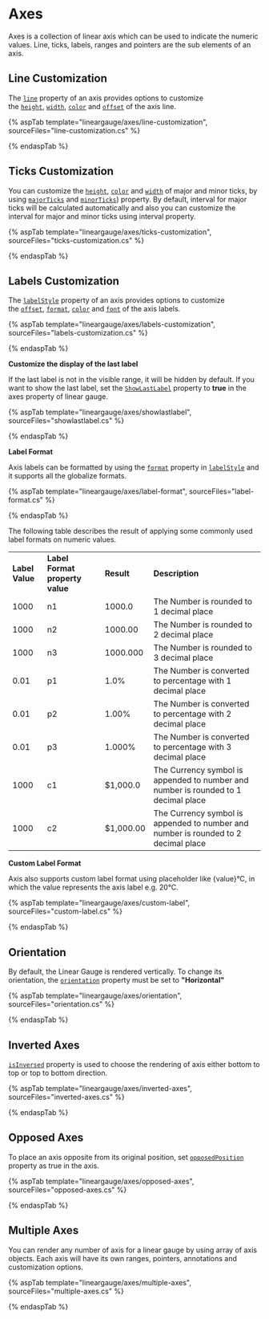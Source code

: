 # Axes

Axes is a collection of linear axis which can be used to indicate the numeric values. Line, ticks, labels, ranges and pointers are the sub elements of an axis.

## Line Customization

The [`line`](https://help.syncfusion.com/cr/aspnetcore-js2/Syncfusion.EJ2.LinearGauge.LinearGaugeLine.html) property of an axis provides options to customize the [`height`](https://help.syncfusion.com/cr/aspnetcore-js2/Syncfusion.EJ2.LinearGauge.LinearGaugeLine.html#Syncfusion_EJ2_LinearGauge_LinearGaugeLine_Height), [`width`](https://help.syncfusion.com/cr/aspnetcore-js2/Syncfusion.EJ2.LinearGauge.LinearGaugeLine.html#Syncfusion_EJ2_LinearGauge_LinearGaugeLine_Width), [`color`](https://help.syncfusion.com/cr/aspnetcore-js2/Syncfusion.EJ2.LinearGauge.LinearGaugeLine.html#Syncfusion_EJ2_LinearGauge_LinearGaugeLine_Color) and [`offset`](https://help.syncfusion.com/cr/aspnetcore-js2/Syncfusion.EJ2.LinearGauge.LinearGaugeLine.html#Syncfusion_EJ2_LinearGauge_LinearGaugeLine_Offset) of the axis line.

{% aspTab template="lineargauge/axes/line-customization", sourceFiles="line-customization.cs" %}

{% endaspTab %}

## Ticks Customization

You can customize the [`height`](https://help.syncfusion.com/cr/aspnetcore-js2/Syncfusion.EJ2.LinearGauge.LinearGaugeTick.html#Syncfusion_EJ2_LinearGauge_LinearGaugeTick_Height), [`color`](https://help.syncfusion.com/cr/aspnetcore-js2/Syncfusion.EJ2.LinearGauge.LinearGaugeTick.html#Syncfusion_EJ2_LinearGauge_LinearGaugeTick_Color) and [`width`](https://help.syncfusion.com/cr/aspnetcore-js2/Syncfusion.EJ2.LinearGauge.LinearGaugeTick.html#Syncfusion_EJ2_LinearGauge_LinearGaugeTick_Width) of major and minor ticks, by using [`majorTicks`](https://help.syncfusion.com/cr/aspnetcore-js2/Syncfusion.EJ2.LinearGauge.LinearGaugeTick.html) and [`minorTicks`](https://help.syncfusion.com/cr/aspnetcore-js2/Syncfusion.EJ2.LinearGauge.LinearGaugeTick.html)) property. By default, interval for major ticks will be calculated automatically and also you can customize the interval for major and minor ticks using interval property.

<!-- markdownlint-disable MD036 -->

{% aspTab template="lineargauge/axes/ticks-customization", sourceFiles="ticks-customization.cs" %}

{% endaspTab %}

## Labels Customization

The [`labelStyle`](https://help.syncfusion.com/cr/aspnetcore-js2/Syncfusion.EJ2.LinearGauge.LinearGaugeLabel.html) property of an axis provides options to
customize the [`offset`](https://help.syncfusion.com/cr/aspnetcore-js2/Syncfusion.EJ2.LinearGauge.LinearGaugeLabel.html#Syncfusion_EJ2_LinearGauge_LinearGaugeLabel_Offset), [`format`](https://help.syncfusion.com/cr/aspnetcore-js2/Syncfusion.EJ2.LinearGauge.LinearGaugeLabel.html#Syncfusion_EJ2_LinearGauge_LinearGaugeLabel_Format), [`color`](https://help.syncfusion.com/cr/aspnetcore-js2/Syncfusion.EJ2.LinearGauge.LinearGaugeLabel.html) and [`font`](https://help.syncfusion.com/cr/aspnetcore-js2/Syncfusion.EJ2.LinearGauge.LinearGaugeLabel.html#Syncfusion_EJ2_LinearGauge_LinearGaugeLabel_Font) of the axis labels.

<!-- markdownlint-disable MD036 -->

{% aspTab template="lineargauge/axes/labels-customization", sourceFiles="labels-customization.cs" %}

{% endaspTab %}

**Customize the display of the last label**

If the last label is not in the visible range, it will be hidden by default. If you want to show the last label, set the [`ShowLastLabel`](https://help.syncfusion.com/cr/aspnetcore-js2/Syncfusion.EJ2.LinearGauge.LinearGaugeAxis.html#Syncfusion_EJ2_LinearGauge_LinearGaugeAxis_ShowLastLabel) property to **true** in the axes property of linear gauge.

<!-- markdownlint-disable MD036 -->

{% aspTab template="lineargauge/axes/showlastlabel", sourceFiles="showlastlabel.cs" %}

{% endaspTab %}

<!-- markdownlint-disable MD036 -->

**Label Format**

Axis labels can be formatted by using the [`format`](https://help.syncfusion.com/cr/aspnetcore-js2/Syncfusion.EJ2.LinearGauge.LinearGaugeLabel.html#Syncfusion_EJ2_LinearGauge_LinearGaugeLabel_Format) property in [`labelStyle`](https://help.syncfusion.com/cr/aspnetcore-js2/Syncfusion.EJ2.LinearGauge.LinearGaugeLabel.html) and it supports all the globalize formats.

{% aspTab template="lineargauge/axes/label-format", sourceFiles="label-format.cs" %}

{% endaspTab %}

The following table describes the result of applying some commonly used label formats on numeric values.

<!-- markdownlint-disable MD033 -->
<table>
<tr>
<td><b>Label Value</b></td>
<td><b>Label Format property value</b></td>
<td><b>Result </b></td>
<td><b>Description </b></td>
</tr>
<tr>
<td>1000</td>
<td>n1</td>
<td>1000.0</td>
<td>The Number is rounded to 1 decimal place</td>
</tr>
<tr>
<td>1000</td>
<td>n2</td>
<td>1000.00</td>
<td>The Number is rounded to 2 decimal place</td>
</tr>
<tr>
<td>1000</td>
<td>n3</td>
<td>1000.000</td>
<td>The Number is rounded to 3 decimal place</td>
</tr>
<tr>
<td>0.01</td>
<td>p1</td>
<td>1.0%</td>
<td>The Number is converted to percentage with 1 decimal place</td>
</tr>
<tr>
<td>0.01</td>
<td>p2</td>
<td>1.00%</td>
<td>The Number is converted to percentage with 2 decimal place</td>
</tr>
<tr>
<td>0.01</td>
<td>p3</td>
<td>1.000%</td>
<td>The Number is converted to percentage with 3 decimal place</td>
</tr>
<tr>
<td>1000</td>
<td>c1</td>
<td>$1,000.0</td>
<td>The Currency symbol is appended to number and number is rounded to 1 decimal place</td>
</tr>
<tr>
<td>1000</td>
<td>c2</td>
<td>$1,000.00</td>
<td>The Currency symbol is appended to number and number is rounded to 2 decimal place</td>
</tr>
</table>

<!-- markdownlint-disable MD036 -->

**Custom Label Format**

Axis also supports custom label format using placeholder like {value}°C, in which the value represents the axis label e.g. 20°C.

{% aspTab template="lineargauge/axes/custom-label", sourceFiles="custom-label.cs" %}

{% endaspTab %}

## Orientation

By default, the Linear Gauge is rendered vertically. To change its orientation, the [`orientation`](https://help.syncfusion.com/cr/aspnetcore-js2/Syncfusion.EJ2.LinearGauge.Orientation.html) property must be set to **"Horizontal"**

{% aspTab template="lineargauge/axes/orientation", sourceFiles="orientation.cs" %}

{% endaspTab %}

## Inverted Axes

[`isInversed`](https://help.syncfusion.com/cr/aspnetcore-js2/Syncfusion.EJ2.LinearGauge.LinearGaugeAxis.html#Syncfusion_EJ2_LinearGauge_LinearGaugeAxis_IsInversed) property is used to choose the rendering of axis either bottom to top or top to bottom direction.

{% aspTab template="lineargauge/axes/inverted-axes", sourceFiles="inverted-axes.cs" %}

{% endaspTab %}

## Opposed Axes

To place an axis opposite from its original position, set [`opposedPosition`](https://help.syncfusion.com/cr/aspnetcore-js2/Syncfusion.EJ2.LinearGauge.LinearGaugeAxis.html#Syncfusion_EJ2_LinearGauge_LinearGaugeAxis_OpposedPosition) property as true in the axis.

{% aspTab template="lineargauge/axes/opposed-axes", sourceFiles="opposed-axes.cs" %}

{% endaspTab %}

## Multiple Axes

You can render any number of axis for a linear gauge by using array of axis objects.
Each axis will have its own ranges, pointers, annotations and customization options.

{% aspTab template="lineargauge/axes/multiple-axes", sourceFiles="multiple-axes.cs" %}

{% endaspTab %}
